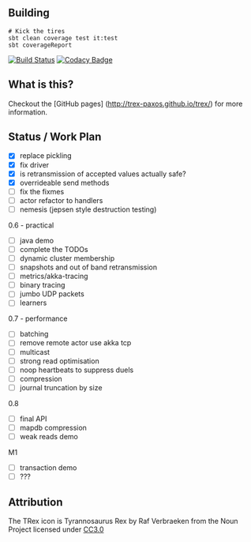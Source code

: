## Building

```
# Kick the tires
sbt clean coverage test it:test
sbt coverageReport
```
[![Build Status](https://travis-ci.org/trex-paxos/trex.svg?branch=master)](https://travis-ci.org/trex-paxos/trex)
[![Codacy Badge](https://www.codacy.com/project/badge/73b345d5a4c74a4d9d458596e64fe212)](https://www.codacy.com/app/simbo1905remixed/trex)

## What is this? 

Checkout the [GitHub pages] (http://trex-paxos.github.io/trex/) for more information.

## Status /  Work Plan

- [x] replace pickling
- [x] fix driver
- [x] is retransmission of accepted values actually safe?
- [x] overrideable send methods
- [ ] fix the fixmes
- [ ] actor refactor to handlers
- [ ] nemesis (jepsen style destruction testing)

0.6 - practical

- [ ] java demo
- [ ] complete the TODOs
- [ ] dynamic cluster membership  
- [ ] snapshots and out of band retransmission
- [ ] metrics/akka-tracing
- [ ] binary tracing 
- [ ] jumbo UDP packets
- [ ] learners

0.7 - performance

- [ ] batching 
- [ ] remove remote actor use akka tcp
- [ ] multicast 
- [ ] strong read optimisation
- [ ] noop heartbeats to suppress duels
- [ ] compression 
- [ ] journal truncation by size 

0.8 

- [ ] final API 
- [ ] mapdb compression
- [ ] weak reads demo

M1

- [ ] transaction demo
- [ ] ???

## Attribution

The TRex icon is Tyrannosaurus Rex by Raf Verbraeken from the Noun Project licensed under [CC3.0](http://creativecommons.org/licenses/by/3.0/us/)

